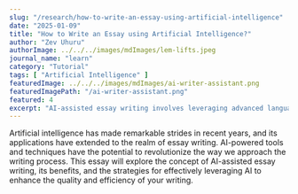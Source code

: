 ```yaml
---
slug: "/research/how-to-write-an-essay-using-artificial-intelligence"
date: "2025-01-09"
title: "How to Write an Essay using Artificial Intelligence?"
author: "Zev Uhuru"
authorImage: ../../../images/mdImages/lem-lifts.jpeg
journal_name: "learn"
category: "Tutorial"
tags: [ "Artificial Intelligence" ]
featuredImage: ../../../images/mdImages/ai-writer-assistant.png
featuredImagePath: "/ai-writer-assistant.png"
featured: 4
excerpt: "AI-assisted essay writing involves leveraging advanced language models to generate ideas, outline structures."
---
```


Artificial intelligence has made remarkable strides in recent years, and its applications have extended to the realm of essay writing. AI-powered tools and techniques have the potential to revolutionize the way we approach the writing process. This essay will explore the concept of AI-assisted essay writing, its benefits, and the strategies for effectively leveraging AI to enhance the quality and efficiency of your writing.